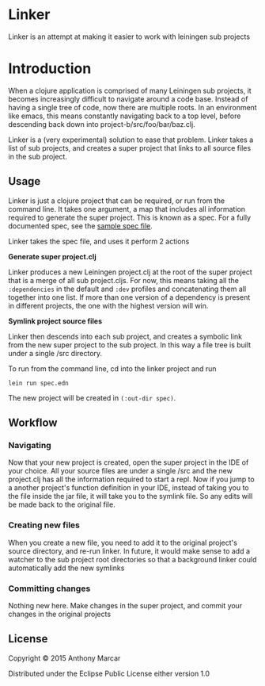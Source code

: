 # Linker

Linker is an attempt at making it easier to work with leiningen sub
projects

# Introduction

When a clojure application is comprised of many Leiningen sub
projects, it becomes increasingly difficult to navigate around a code
base. Instead of having a single tree of code, now there are multiple
roots. In an environment like emacs, this means constantly navigating
back to a top level, before descending back down into
project-b/src/foo/bar/baz.clj.

Linker is a (very experimental) solution to ease that problem. Linker
takes a list of sub projects, and creates a super project that links
to all source files in the sub project.

## Usage

Linker is just a clojure project that can be required, or run from the
command line. It takes one argument, a map that includes all
information required to generate the super project. This is known as a
spec. For a fully documented spec, see the [sample spec file]().

Linker takes the spec file, and uses it perform 2 actions

**Generate super project.clj**

Linker produces a new Leiningen project.clj at the root of the super
project that is a merge of all sub project.cljs. For now, this means
taking all the `:dependencies` in the default and `:dev` profiles and
concatenating them all together into one list. If more than one
version of a dependency is present in different projects, the one with
the highest version will win.

**Symlink project source files**

Linker then descends into each sub project, and creates a symbolic
link from the new super project to the sub project. In this way a file
tree is built under a single /src directory.

To run from the command line, cd into the linker project and run

```
lein run spec.edn
```

The new project will be created in `(:out-dir spec)`.

## Workflow

### Navigating

Now that your new project is created, open the super project in the
IDE of your choice. All your source files are under a single /src and
the new project.clj has all the information required to start a repl.
Now if you jump to a another project's function definition in your
IDE, instead of taking you to the file inside the jar file, it will
take you to the symlink file. So any edits will be made back to the
original file.

### Creating new files

When you create a new file, you need to add it to the original
project's source directory, and re-run linker. In future, it would
make sense to add a watcher to the sub project root directories so
that a background linker could automatically add the new symlinks

### Committing changes

Nothing new here. Make changes in the super project, and commit your
changes in the original projects


## License

Copyright © 2015 Anthony Marcar

Distributed under the Eclipse Public License either version 1.0
